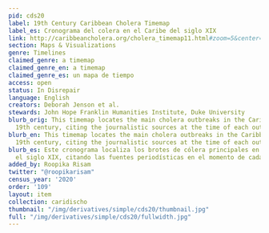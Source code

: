 ```yaml
---
pid: cds20
label: 19th Century Caribbean Cholera Timemap
label_es: Cronograma del colera en el Caribe del siglo XIX
link: http://caribbeancholera.org/cholera_timemap11.html#zoom=5&center=20.13847031245115,-74.3994140625&date=1853-05-01
section: Maps & Visualizations
genre: Timelines
claimed_genre: a timemap
claimed_genre_en: a timemap
claimed_genre_es: un mapa de tiempo
access: open
status: In Disrepair
language: English
creators: Deborah Jenson et al.
stewards: John Hope Franklin Humanities Institute, Duke University
blurb_orig: This timemap locates the main cholera outbreaks in the Caribbean in the
  19th century, citing the journalistic sources at the time of each outbreak.
blurb_en: This timemap locates the main cholera outbreaks in the Caribbean in the
  19th century, citing the journalistic sources at the time of each outbreak.
blurb_es: Este cronograma localiza los brotes de cólera principales en el Caribe en
  el siglo XIX, citando las fuentes periodísticas en el momento de cada brote.
added_by: Roopika Risam
twitter: "@roopikarisam"
census_year: '2020'
order: '109'
layout: item
collection: caridischo
thumbnail: "/img/derivatives/simple/cds20/thumbnail.jpg"
full: "/img/derivatives/simple/cds20/fullwidth.jpg"
---
```

